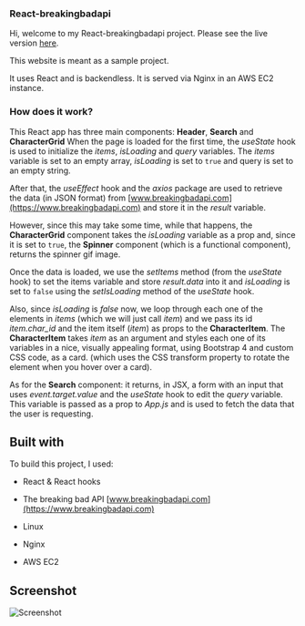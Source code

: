 ### React-breakingbadapi

Hi, welcome to my React-breakingbadapi project. Please see the live version [here](https://www.react-breakingbadapi.tk).

This website is meant as a sample project.

It uses React and is backendless. It is served via Nginx in an AWS EC2 instance.

  

### How does it work?
This React app has three main components: **Header**, **Search** and **CharacterGrid**
When the page is loaded for the first time, the *useState* hook is used to initialize the *items*, *isLoading* and *query* variables. The *items* variable is set to an empty array, *isLoading* is set to ```true``` and query is set to an empty string.

After that, the *useEffect* hook and the *axios* package are used to retrieve the data (in JSON format) from [www.breakingbadapi.com](https://www.breakingbadapi.com) and store it in the *result* variable.

However, since this may take some time, while that happens, the **CharacterGrid** component takes the *isLoading* variable as a prop and, since it is set to ``true``, the **Spinner**  component (which is a functional component), returns the spinner gif image.

Once the data is loaded, we use the *setItems* method (from the *useState* hook) to set the items variable and store *result.data* into it and *isLoading* is set to ``false`` using the *setIsLoading* method of the *useState* hook.

Also, since *isLoading* is *false* now, we loop through each one of the elements in *items* (which we will just call *item*) and we pass its id *item.char_id* and the item itself (*item*) as  props to the **CharacterItem**.  The **CharacterItem** takes *item* as an argument and styles each one of its variables in a nice, visually appealing format, using Bootstrap 4 and custom CSS code, as a card.  (which uses the CSS transform property to rotate the element when you hover over a card).

As for the **Search** component: it returns, in JSX, a form with an input that uses *event.target.value* and the *useState* hook to edit the *query* variable. This variable is passed as a prop to *App.js* and is used to fetch the data that the user is requesting.

## Built with

To build this project, I used:

- React & React hooks

- The breaking bad API [www.breakingbadapi.com](https://www.breakingbadapi.com)

- Linux

- Nginx

- AWS EC2

## Screenshot

![Screenshot](/screenshot.png")
